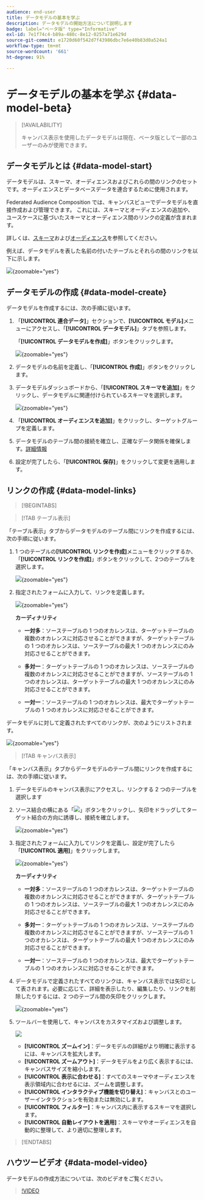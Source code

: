```yaml
---
audience: end-user
title: データモデルの基本を学ぶ
description: データモデルの開始方法について説明します
badge: label="ベータ版" type="Informative"
exl-id: 7e1f74c4-b89a-480c-8e12-0257a71e629d
source-git-commit: e1720d60f542d7f43986dbc7e6e40b83d0a524a1
workflow-type: tm+mt
source-wordcount: '661'
ht-degree: 91%

---
```


# データモデルの基本を学ぶ {#data-model-beta}

>[!AVAILABILITY]
>
>キャンバス表示を使用したデータモデルは現在、ベータ版として一部のユーザーのみが使用できます。

## データモデルとは {#data-model-start}

データモデルは、スキーマ、オーディエンスおよびこれらの間のリンクのセットです。オーディエンスとデータベースデータを連合するために使用されます。

Federated Audience Composition では、キャンバスビューでデータモデルを直接作成および管理できます。 これには、スキーマとオーディエンスの追加や、ユースケースに基づいたスキーマとオーディエンス間のリンクの定義が含まれます。

詳しくは、[スキーマ](../customer/schemas.md#schema-start)および[オーディエンス](../start/audiences.md)を参照してください。

例えば、データモデルを表した名前の付いたテーブルとそれらの間のリンクを以下に示します。

![](assets/datamodel.png){zoomable="yes"}

## データモデルの作成 {#data-model-create}

データモデルを作成するには、次の手順に従います。

1. 「**[!UICONTROL 連合データ]**」セクションで、**[!UICONTROL モデル]**&#x200B;メニューにアクセスし、「**[!UICONTROL データモデル]**」タブを参照します。

   「**[!UICONTROL データモデルを作成]**」ボタンをクリックします。

   ![](assets/datamodel_create.png){zoomable="yes"}

1. データモデルの名前を定義し、「**[!UICONTROL 作成]**」ボタンをクリックします。

1. データモデルダッシュボードから、「**[!UICONTROL スキーマを追加]**」をクリックし、データモデルに関連付けられているスキーマを選択します。

   ![](assets/datamodel_schemas.png){zoomable="yes"}

1. 「**[!UICONTROL オーディエンスを追加]**」をクリックし、ターゲットグループを定義します。

1. データモデルのテーブル間の接続を確立し、正確なデータ関係を確保します。[詳細情報](#data-model-links)

1. 設定が完了したら、「**[!UICONTROL 保存]**」をクリックして変更を適用します。

## リンクの作成 {#data-model-links}

>[!BEGINTABS]

>[!TAB テーブル表示]

「テーブル表示」タブからデータモデルのテーブル間にリンクを作成するには、次の手順に従います。

1. 1 つのテーブルの&#x200B;**[!UICONTROL リンクを作成]**&#x200B;メニューをクリックするか、「**[!UICONTROL リンクを作成]**」ボタンをクリックして、2つのテーブルを選択します。

   ![](assets/datamodel_createlinks.png){zoomable="yes"}

1. 指定されたフォームに入力して、リンクを定義します。

   ![](assets/datamodel_link.png){zoomable="yes"}

   **カーディナリティ**

   * **一対多**：ソーステーブルの 1 つのオカレンスは、ターゲットテーブルの複数のオカレンスに対応させることができますが、ターゲットテーブルの 1 つのオカレンスは、ソーステーブルの最大 1 つのオカレンスにのみ対応させることができます。

   * **多対一**：ターゲットテーブルの 1 つのオカレンスは、ソーステーブルの複数のオカレンスに対応させることができますが、ソーステーブルの 1 つのオカレンスは、ターゲットテーブルの最大 1 つのオカレンスにのみ対応させることができます。

   * **一対一**：ソーステーブルの 1 つのオカレンスは、最大でターゲットテーブルの 1 つのオカレンスに対応させることができます。

データモデルに対して定義されたすべてのリンクが、次のようにリストされます。

![](assets/datamodel_alllinks.png){zoomable="yes"}

>[!TAB キャンバス表示]

「キャンバス表示」タブからデータモデルのテーブル間にリンクを作成するには、次の手順に従います。

1. データモデルのキャンバス表示にアクセスし、リンクする 2 つのテーブルを選択します

1. ソース結合の横にある「![](assets/do-not-localize/Smock_AddCircle_18_N.svg)」ボタンをクリックし、矢印をドラッグしてターゲット結合の方向に誘導し、接続を確立します。

   ![](assets/datamodel.gif){zoomable="yes"}

1. 指定されたフォームに入力してリンクを定義し、設定が完了したら「**[!UICONTROL 適用]**」をクリックします。

   ![](assets/datamodel-canvas-1.png){zoomable="yes"}

   **カーディナリティ**

   * **一対多**：ソーステーブルの 1 つのオカレンスは、ターゲットテーブルの複数のオカレンスに対応させることができますが、ターゲットテーブルの 1 つのオカレンスは、ソーステーブルの最大 1 つのオカレンスにのみ対応させることができます。

   * **多対一**：ターゲットテーブルの 1 つのオカレンスは、ソーステーブルの複数のオカレンスに対応させることができますが、ソーステーブルの 1 つのオカレンスは、ターゲットテーブルの最大 1 つのオカレンスにのみ対応させることができます。

   * **一対一**：ソーステーブルの 1 つのオカレンスは、最大でターゲットテーブルの 1 つのオカレンスに対応させることができます。

1. データモデルで定義されたすべてのリンクは、キャンバス表示では矢印として表されます。必要に応じて、詳細を表示したり、編集したり、リンクを削除したりするには、2 つのテーブル間の矢印をクリックします。

   ![](assets/datamodel-canvas-2.png){zoomable="yes"}

1. ツールバーを使用して、キャンバスをカスタマイズおよび調整します。

   ![](assets/datamodel-canvas-3.png)

   * **[!UICONTROL ズームイン]**：データモデルの詳細がより明確に表示するには、キャンバスを拡大します。
   * **[!UICONTROL ズームアウト]**：データモデルをより広く表示するには、キャンバスサイズを縮小します。
   * **[!UICONTROL 表示に合わせる]**：すべてのスキーマやオーディエンスを表示領域内に合わせるには、ズームを調整します。
   * **[!UICONTROL インタラクティブ機能を切り替え]**：キャンバスとのユーザーインタラクションを有効または無効にします。
   * **[!UICONTROL フィルター]**：キャンバス内に表示するスキーマを選択します。
   * **[!UICONTROL 自動レイアウトを適用]**：スキーマやオーディエンスを自動的に整理して、より適切に整理します。

>[!ENDTABS]

## ハウツービデオ {#data-model-video}

データモデルの作成方法については、次のビデオをご覧ください。

>[!VIDEO](https://video.tv.adobe.com/v/3432020)
